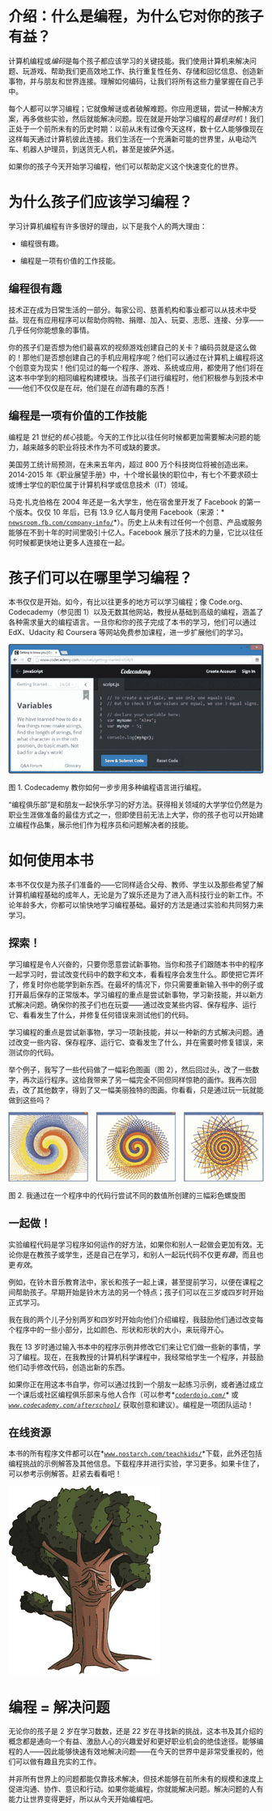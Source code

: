 # 介绍：什么是编程，为什么它对你的孩子有益？

计算机编程或*编码*是每个孩子都应该学习的关键技能。我们使用计算机来解决问题、玩游戏、帮助我们更高效地工作、执行重复性任务、存储和回忆信息、创造新事物，并与朋友和世界连接。理解如何编码，让我们将所有这些力量掌握在自己手中。

每个人都可以学习编程；它就像解谜或者破解难题。你应用逻辑，尝试一种解决方案，再多做些实验，然后就能解决问题。现在就是开始学习编程的*最佳时机*！我们正处于一个前所未有的历史时期：以前从未有过像今天这样，数十亿人能够像现在这样每天通过计算机彼此连接。我们生活在一个充满新可能的世界里，从电动汽车、机器人护理员，到送货无人机，甚至是披萨外送。

如果你的孩子今天开始学习编程，他们可以帮助定义这个快速变化的世界。

# 为什么孩子们应该学习编程？

学习计算机编程有许多很好的理由，以下是我个人的两大理由：

+   编程很有趣。

+   编程是一项有价值的工作技能。

## 编程很有趣

技术正在成为日常生活的一部分。每家公司、慈善机构和事业都可以从技术中受益。现在有应用程序可以帮助你购物、捐赠、加入、玩耍、志愿、连接、分享——几乎任何你能想象的事情。

你的孩子们是否想为他们最喜欢的视频游戏创建自己的关卡？编码员就是这么做的！那他们是否想创建自己的手机应用程序呢？他们可以通过在计算机上编程将这个创意变为现实！他们见过的每一个程序、游戏、系统或应用，都使用了他们将在这本书中学到的相同编程构建模块。当孩子们进行编程时，他们积极参与到技术中——他们不仅仅是在*玩*，他们是在*创造*有趣的东西！

## 编程是一项有价值的工作技能

编程是 21 世纪的*核心*技能。今天的工作比以往任何时候都更加需要解决问题的能力，越来越多的职业将技术作为不可或缺的要求。

美国劳工统计局预测，在未来五年内，超过 800 万个科技岗位将被创造出来。2014-2015 年《职业展望手册》中，十个增长最快的职位中，有七个不要求硕士或博士学位的职位属于计算机科学或信息技术（IT）领域。

马克·扎克伯格在 2004 年还是一名大学生，他在宿舍里开发了 Facebook 的第一个版本。仅仅 10 年后，已有 13.9 亿人每月使用 Facebook（来源：* [`newsroom.fb.com/company-info/`](http://newsroom.fb.com/company-info/)*）。历史上从未有过任何一个创意、产品或服务能够在不到十年的时间里吸引十亿人。Facebook 展示了技术的力量，它比以往任何时候都更快地让更多人连接在一起。

# 孩子们可以在哪里学习编程？

本书仅仅是开始。如今，有比以往更多的地方可以学习编程；像 Code.org、Codecademy（参见图 1）以及无数其他网站，教授从基础到高级的编程，涵盖了各种需求量大的编程语言。一旦你和你的孩子完成了本书的学习，他们可以通过 EdX、Udacity 和 Coursera 等网站免费参加课程，进一步扩展他们的学习。

![Codecademy 教你如何一步步用多种编程语言进行编程。](img/httpatomoreillycomsourcenostarchimages2188673.png.jpg)

图 1. Codecademy 教你如何一步步用多种编程语言进行编程。

“编程俱乐部”是和朋友一起快乐学习的好方法。获得相关领域的大学学位仍然是为职业生涯做准备的最佳方式之一，但即使目前无法上大学，你的孩子也可以开始建立编程作品集，展示他们作为程序员和问题解决者的技能。

# 如何使用本书

本书不仅仅是为孩子们准备的——它同样适合父母、教师、学生以及那些希望了解计算机编程基础的成年人，无论是为了娱乐还是为了进入高科技行业的新工作。不论年龄多大，你都可以愉快地学习编程基础。最好的方法是通过实验和共同努力来学习。

## 探索！

学习编程是令人兴奋的，只要你愿意尝试新事物。当你和孩子们跟随本书中的程序一起学习时，尝试改变代码中的数字和文本，看看程序会发生什么。即使把它弄坏了，修复时你也能学到新东西。在最坏的情况下，你只需要重新输入书中的例子或打开最后保存的正常版本。学习编程的重点是尝试新事物，学习新技能，并以新方式解决问题。确保你的孩子们也在玩耍——通过改变某些内容、保存程序、运行它、看看发生了什么，并修复任何错误来测试他们的代码。

学习编程的重点是尝试新事物，学习一项新技能，并以一种新的方式解决问题。通过改变一些内容、保存程序、运行它、查看发生了什么，并在需要时修复错误，来测试你的代码。

举个例子，我写了一些代码做了一幅彩色图画（图 2），然后回过头，改了一些数字，再次运行程序。这给我带来了另一幅完全不同但同样惊艳的画作。我再次回去，改了其他数字，得到了又一幅美丽独特的图画。你看看，只是通过玩一玩就能做到这些吗？

![我通过在一个程序中的代码行尝试不同的数值所创建的三幅彩色螺旋图](img/httpatomoreillycomsourcenostarchimages2188677.png.jpg)

图 2. 我通过在一个程序中的代码行尝试不同的数值所创建的三幅彩色螺旋图

## 一起做！

实验编程代码是学习程序如何运作的好方法，如果你和别人一起做会更加有效。无论你是在教孩子或学生，还是自己在学习，和别人一起玩代码不仅更*有趣*，而且也更*有效*。

例如，在铃木音乐教育法中，家长和孩子一起上课，甚至提前学习，以便在课程之间帮助孩子。早期开始是铃木方法的另一个特点；孩子们可以在三岁或四岁时开始正式学习。

我在我的两个儿子分别两岁和四岁时开始向他们介绍编程，我鼓励他们通过改变每个程序中的一些小部分，比如颜色、形状和形状的大小，来玩得开心。

我在 13 岁时通过输入书本中的程序示例并修改它们来让它们做一些新的事情，学习了编程。现在，在我教授的计算机科学课程中，我经常给学生一个程序，并鼓励他们动手修改代码，创造出新的东西。

如果你正在用这本书自学，你可以通过找到一个朋友一起练习示例，或者通过成立一个课后或社区编程俱乐部来与他人合作（可以参考*[`coderdojo.com/`](http://coderdojo.com/)* 或 *[`www.codecademy.com/afterschool/`](http://www.codecademy.com/afterschool/)* 获取创意和建议）。编程是一项团队运动！

## 在线资源

本书的所有程序文件都可以在*[`www.nostarch.com/teachkids/`](http://www.nostarch.com/teachkids/)*下载，此外还包括编程挑战的示例解答及其他信息。下载程序并进行实验，学习更多。如果卡住了，可以参考示例解答。赶紧去看看吧！

![没有标题的图片](img/httpatomoreillycomsourcenostarchimages2188682.png.jpg)

# 编程 = 解决问题

无论你的孩子是 2 岁在学习数数，还是 22 岁在寻找新的挑战，这本书及其介绍的概念都是通向一个有益、激励人心的兴趣爱好和更好职业机会的绝佳途径。能够编程的人——因此能够快速有效地解决问题——在今天的世界中是非常受重视的，他们可以做有趣且充实的工作。

并非所有世界上的问题都能仅靠技术解决，但技术能够在前所未有的规模和速度上促进沟通、协作、意识和行动。如果你能编程，你就能解决问题。解决问题的人有能力让世界变得更好，所以从今天开始编程吧。
